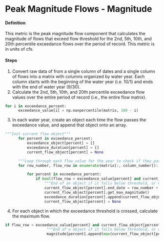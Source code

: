 # Peak Magnitude Flows - Magnitude

#### Definition

This metric is the peak magnitude flow component that calculates the magnitude of flows that exceed flow threshold for the 2nd, 5th, 10th, and 20th percentile exceedance flows over the period of record. This metric is in units of cfs.

#### Steps

1. Convert raw data of from a single column of dates and a single column of flows into a matrix with columns organized by water year. Each column starts with the beginning of the water year \(i.e. 10/1\) and ends with the end of water year \(9/30\).
2. Calculate the 2nd, 5th, 10th, and 20th percentile exceedance flow values over the entire period of record \(i.e., the entire flow matrix\).
  ```py
  for i in exceedance_percent:
        exceedance_value[i] = np.nanpercentile(matrix, 100 - i)
  ```
3. In each water year, create an object each time the flow passes the exceedance value, and append that object onto an array.
  ```py
  """Init current flow object"""
        for percent in exceedance_percent:
            exceedance_object[percent] = []
            exceedance_duration[percent] = []
            current_flow_object[percent] = None

        """Loop through each flow value for the year to check if they pass exceedance threshold"""
        for row_number, flow_row in enumerate(matrix[:, column_number]):

            for percent in exceedance_percent:
                if bool(flow_row < exceedance_value[percent] and current_flow_object[percent]) or bool(row_number == len(matrix[:, column_number]) - 1 and current_flow_object[percent]):
                    """End of an object if it falls below threshold, or end of column"""
                    current_flow_object[percent].end_date = row_number + 1
                    current_flow_object[percent].get_max_magnitude()
                    exceedance_duration[percent].append(current_flow_object[percent].duration)
                    current_flow_object[percent] = None
  ```
4. For each object in which the exceedance threshold is crossed, calculate the maximum flow.
  ```py
  if flow_row < exceedance_value[percent] and current_flow_object[percent] or row_number == len(matrix[:, column_number]) - 1 and current_flow_object[percent]:
                     """End of a object if it falls below threshold, or end of column"""
                     magnitude[percent].append(max(current_flow_object[percent].flow) / average_annual_flow)
  ```

